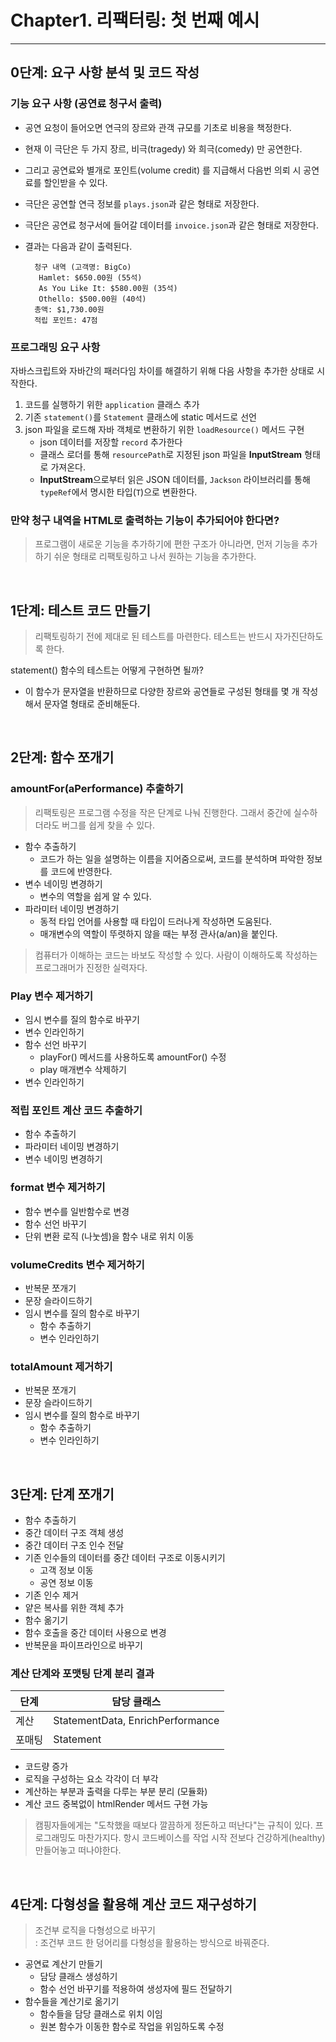 # Chapter1. 리팩터링: 첫 번째 예시

***

## 0단계: 요구 사항 분석 및 코드 작성

### 기능 요구 사항 (공연료 청구서 출력)

- 공연 요청이 들어오면 연극의 장르와 관객 규모를 기초로 비용을 책정한다.
- 현재 이 극단은 두 가지 장르, 비극(tragedy) 와 희극(comedy) 만 공연한다.
- 그리고 공연료와 별개로 포인트(volume credit) 를 지급해서 다음번 의뢰 시 공연료를 할인받을 수 있다.
- 극단은 공연할 연극 정보를 `plays.json`과 같은 형태로 저장한다.
- 극단은 공연료 청구서에 들어갈 데이터를 `invoice.json`과 같은 형태로 저장한다.
- 결과는 다음과 같이 출력된다.

  ```text
    청구 내역 (고객명: BigCo)
     Hamlet: $650.00원 (55석)
     As You Like It: $580.00원 (35석)
     Othello: $500.00원 (40석)
    총액: $1,730.00원
    적립 포인트: 47점
  ```

### 프로그래밍 요구 사항

자바스크립트와 자바간의 패러다임 차이를 해결하기 위해 다음 사항을 추가한 상태로 시작한다.

1. 코드를 실행하기 위한 `application` 클래스 추가
2. 기존 `statement()`를 `Statement` 클래스에 static 메서드로 선언
3. json 파일을 로드해 자바 객체로 변환하기 위한 `loadResource()` 메서드 구현
    - json 데이터를 저장할 `record` 추가한다
    - 클래스 로더를 통해 `resourcePath`로 지정된 json 파일을 **InputStream** 형태로 가져온다.
    - **InputStream**으로부터 읽은 JSON 데이터를, `Jackson` 라이브러리를 통해 `typeRef`에서 명시한 타입(`T`)으로 변환한다.

### 만약  청구 내역을 HTML로 출력하는 기능이 추가되어야 한다면?

> 프로그램이 새로운 기능을 추가하기에 편한 구조가 아니라면,
> 먼저 기능을 추가하기 쉬운 형태로 리팩토링하고 나서 원하는 기능을 추가한다.

<br/>

## 1단계: 테스트 코드 만들기

> 리팩토링하기 전에 제대로 된 테스트를 마련한다.
> 테스트는 반드시 자가진단하도록 한다.

statement() 함수의 테스트는 어떻게 구현하면 될까?

- 이 함수가 문자열을 반환하므로 다양한 장르와 공연들로 구성된 형태를 몇 개 작성해서 문자열 형태로 준비해둔다.

<br/>

## 2단계: 함수 쪼개기

### amountFor(aPerformance) 추출하기

> 리팩토링은 프로그램 수정을 작은 단계로 나눠 진행한다. 그래서 중간에 실수하더라도 버그를 쉽게 찾을 수 있다.

- 함수 추출하기
    - 코드가 하는 일을 설명하는 이름을 지어줌으로써, 코드를 분석하며 파악한 정보를 코드에 반영한다.
- 변수 네이밍 변경하기
    - 변수의 역할을 쉽게 알 수 있다.
- 파라미터 네이밍 변경하기
    - 동적 타입 언어를 사용할 때 타입이 드러나게 작성하면 도움된다.
    - 매개변수의 역할이 뚜렷하지 않을 때는 부정 관사(a/an)을 붙인다.

> 컴퓨터가 이해하는 코드는 바보도 작성할 수 있다.
> 사람이 이해하도록 작성하는 프로그래머가 진정한 실력자다.

### Play 변수 제거하기

- 임시 변수를 질의 함수로 바꾸기
- 변수 인라인하기
- 함수 선언 바꾸기
    - playFor() 메서드를 사용하도록 amountFor() 수정
    - play 매개변수 삭제하기
- 변수 인라인하기

### 적립 포인트 계산 코드 추출하기

- 함수 추출하기
- 파라미터 네이밍 변경하기
- 변수 네이밍 변경하기

### format 변수 제거하기

- 함수 변수를 일반함수로 변경
- 함수 선언 바꾸기
- 단위 변환 로직 (나눗셈)을 함수 내로 위치 이동

### volumeCredits 변수 제거하기

- 반복문 쪼개기
- 문장 슬라이드하기
- 임시 변수를 질의 함수로 바꾸기
    - 함수 추출하기
    - 변수 인라인하기

### totalAmount 제거하기

- 반복문 쪼개기
- 문장 슬라이드하기
- 임시 변수를 질의 함수로 바꾸기
    - 함수 추출하기
    - 변수 인라인하기

<br/>

## 3단계: 단계 쪼개기

- 함수 추출하기
- 중간 데이터 구조 객체 생성
- 중간 데이터 구조 인수 전달
- 기존 인수들의 데이터를 중간 데이터 구조로 이동시키기
    - 고객 정보 이동
    - 공연 정보 이동
- 기존 인수 제거
- 얕은 복사를 위한 객체 추가
- 함수 옮기기
- 함수 호출을 중간 데이터 사용으로 변경
- 반복문을 파이프라인으로 바꾸기

### 계산 단계와 포맷팅 단계 분리 결과

| 단계  | 담당 클래스                           |
|-----|----------------------------------|
| 계산  | StatementData, EnrichPerformance |
| 포매팅 | Statement                        |

- 코드량 증가
- 로직을 구성하는 요소 각각이 더 부각
- 계산하는 부분과 출력을 다루는 부분 분리 (모듈화)
- 계산 코드 중복없이 htmlRender 메서드 구현 가능

> 캠핑자들에게는 "도착했을 때보다 깔끔하게 정돈하고 떠난다"는 규칙이 있다.
> 프로그래밍도 마찬가지다.
> 항시 코드베이스를 작업 시작 전보다 건강하게(healthy) 만들어놓고 떠나야한다.

<br/>

## 4단계: 다형성을 활용해 계산 코드 재구성하기

> 조건부 로직을 다형성으로 바꾸기 <br/>
> : 조건부 코드 한 덩어리를 다형성을 활용하는 방식으로 바꿔준다.

- 공연료 계산기 만들기
    - 담당 클래스 생성하기
    - 함수 선언 바꾸기를 적용하여 생성자에 필드 전달하기
- 함수들을 계산기로 옮기기
  - 함수들을 담당 클래스로 위치 이임
  - 원본 함수가 이동한 함수로 작업을 위임하도록 수정
